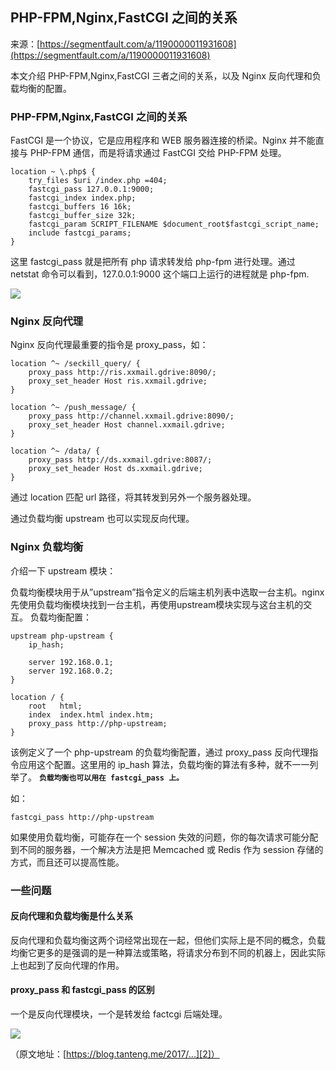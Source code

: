 ## PHP-FPM,Nginx,FastCGI 之间的关系

来源：[https://segmentfault.com/a/1190000011931608](https://segmentfault.com/a/1190000011931608)

本文介绍 PHP-FPM,Nginx,FastCGI 三者之间的关系，以及 Nginx 反向代理和负载均衡的配置。
### PHP-FPM,Nginx,FastCGI 之间的关系

FastCGI 是一个协议，它是应用程序和 WEB 服务器连接的桥梁。Nginx 并不能直接与 PHP-FPM 通信，而是将请求通过 FastCGI 交给 PHP-FPM 处理。

```nginx
location ~ \.php$ {
    try_files $uri /index.php =404;
    fastcgi_pass 127.0.0.1:9000;
    fastcgi_index index.php;
    fastcgi_buffers 16 16k;
    fastcgi_buffer_size 32k;
    fastcgi_param SCRIPT_FILENAME $document_root$fastcgi_script_name;
    include fastcgi_params;
}
```

这里 fastcgi_pass 就是把所有 php 请求转发给 php-fpm 进行处理。通过 netstat 命令可以看到，127.0.0.1:9000 这个端口上运行的进程就是 php-fpm.

![][0]
### Nginx 反向代理

Nginx 反向代理最重要的指令是 proxy_pass，如：

```nginx
location ^~ /seckill_query/ {
    proxy_pass http://ris.xxmail.gdrive:8090/;
    proxy_set_header Host ris.xxmail.gdrive;
}
 
location ^~ /push_message/ {
    proxy_pass http://channel.xxmail.gdrive:8090/;
    proxy_set_header Host channel.xxmail.gdrive;
}
 
location ^~ /data/ {
    proxy_pass http://ds.xxmail.gdrive:8087/;
    proxy_set_header Host ds.xxmail.gdrive;
}
```

通过 location 匹配 url 路径，将其转发到另外一个服务器处理。

通过负载均衡 upstream 也可以实现反向代理。
### Nginx 负载均衡

介绍一下 upstream 模块：

负载均衡模块用于从”upstream”指令定义的后端主机列表中选取一台主机。nginx先使用负载均衡模块找到一台主机，再使用upstream模块实现与这台主机的交互。
负载均衡配置：

```nginx
upstream php-upstream {
    ip_hash;
 
    server 192.168.0.1;
    server 192.168.0.2;
}
 
location / {
    root   html;
    index  index.html index.htm;
    proxy_pass http://php-upstream;
}
```

该例定义了一个 php-upstream 的负载均衡配置，通过 proxy_pass 反向代理指令应用这个配置。这里用的 ip_hash 算法，负载均衡的算法有多种，就不一一列举了。
 **`负载均衡也可以用在 fastcgi_pass 上。`** 

如：

```nginx
fastcgi_pass http://php-upstream
```

如果使用负载均衡，可能存在一个 session 失效的问题，你的每次请求可能分配到不同的服务器，一个解决方法是把 Memcached 或 Redis 作为 session 存储的方式，而且还可以提高性能。
### 一些问题
#### 反向代理和负载均衡是什么关系

反向代理和负载均衡这两个词经常出现在一起，但他们实际上是不同的概念，负载均衡它更多的是强调的是一种算法或策略，将请求分布到不同的机器上，因此实际上也起到了反向代理的作用。
#### proxy_pass 和 fastcgi_pass 的区别

一个是反向代理模块，一个是转发给 factcgi 后端处理。

![][1]

（原文地址：[https://blog.tanteng.me/2017/...][2]）

[2]: https://blog.tanteng.me/2017/11/nginx-fastcgi-php-fpm/
[0]: ../img/bVYd6j.png
[1]: ../img/bVYd6Y.png